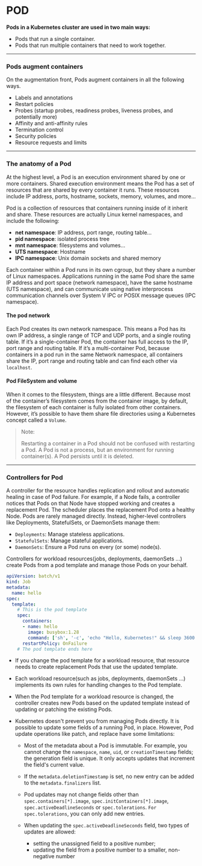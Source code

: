# POD


**Pods in a Kubernetes cluster are used in two main ways:**

- Pods that run a single container. 
- Pods that run multiple containers that need to work together. 

---

### Pods augment containers

On the augmentation front, Pods augment containers in all the following ways.
- Labels and annotations
- Restart policies
- Probes (startup probes, readiness probes, liveness probes, and potentially more)
- Affinity and anti-affinity rules
- Termination control
- Security policies
- Resource requests and limits

---

### The anatomy of a Pod

At the highest level, a Pod is an execution environment shared by one or more containers. Shared execution
environment means the Pod has a set of resources that are shared by every container it runs. These resources
include IP address, ports, hostname, sockets, memory, volumes, and more…

Pod is a collection of resources that containers running inside of it inherit and share. These
resources are actually Linux kernel namespaces, and include the following:
- **net namespace**: IP address, port range, routing table…
- **pid namespace**: isolated process tree
- **mnt namespace**: filesystems and volumes…
- **UTS namespace**: Hostname
- **IPC namespace**: Unix domain sockets and shared memory

Each container within a Pod runs in its own cgroup, but they share a
number of Linux namespaces.
Applications running in the same Pod share the same IP address and port
space (network namespace), have the same hostname (UTS namespace),
and can communicate using native interprocess communication channels
over System V IPC or POSIX message queues (IPC namespace).

#### The pod network

Each Pod creates its own network namespace. This means a Pod has its own IP address, a single range of TCP and
UDP ports, and a single routing table. If it’s a single-container Pod, the container has full access to the IP, port
range and routing table. If it’s a multi-container Pod, because containers in a pod run in the same Network
namespace, all containers share the IP, port range and routing table
and can find each other via `localhost`.

#### Pod FileSystem and  volume

When it comes to the filesystem, things are a little different. Because most of the
container’s filesystem comes from the container image, by default, the filesystem of
each container is fully isolated from other containers. However, it’s possible to have
them share file directories using a Kubernetes concept called a `Volume`.


>Note:
>
> Restarting a container in a Pod should not be confused with restarting a Pod.
> A Pod is not a process, but an environment for running container(s).
> A Pod persists until it is deleted.

---

### Controllers for Pod

A controller for the resource handles replication and rollout and automatic healing in case of Pod failure. For example, if a Node fails, a controller notices that Pods on that Node have stopped working and creates a replacement Pod. The scheduler places the replacement Pod onto a healthy Node.
Pods are rarely managed directly. Instead, higher-level controllers like Deployments, StatefulSets, or DaemonSets manage them:

- `Deployments`: Manage stateless applications.
- `StatefulSets`: Manage stateful applications.
- `DaemonSets`: Ensure a Pod runs on every (or some) node(s).


Controllers for workload resources(jobs, deployments, daemonSets ...) create Pods from a pod template and manage those Pods on your behalf.

```yaml
apiVersion: batch/v1
kind: Job
metadata:
  name: hello
spec:
  template:
    # This is the pod template
    spec:
      containers:
      - name: hello
        image: busybox:1.28
        command: ['sh', '-c', 'echo "Hello, Kubernetes!" && sleep 3600']
      restartPolicy: OnFailure
    # The pod template ends here
```

- If you change the pod template for a workload resource, that resource needs to create replacement Pods that use the updated template.

- Each workload resource(such as jobs, deployments, daemonSets ...) implements its own rules for handling changes to the Pod template.

- When the Pod template for a workload resource is changed, the controller creates new Pods based on the updated template instead of updating or patching the existing Pods.

- Kubernetes doesn't prevent you from managing Pods directly. It is possible to update some fields of a running Pod, in place. However, Pod update operations like patch, and replace have some limitations:

    - Most of the metadata about a Pod is immutable. For example, you cannot change the `namespace`, `name`, `uid`, or `creationTimestamp` fields; the generation field is unique. It only accepts updates that increment the field's current value.

    - If the `metadata.deletionTimestamp` is set, no new entry can be added to the `metadata.finalizers` list.

    - Pod updates may not change fields other than `spec.containers[*].image`, `spec.initContainers[*].image`, `spec.activeDeadlineSeconds` or `spec.tolerations`. `For spec.tolerations`, you can only add new entries.

    - When updating the `spec.activeDeadlineSeconds` field, two types of updates are allowed:

      - setting the unassigned field to a positive number;
      - updating the field from a positive number to a smaller, non-negative number

    